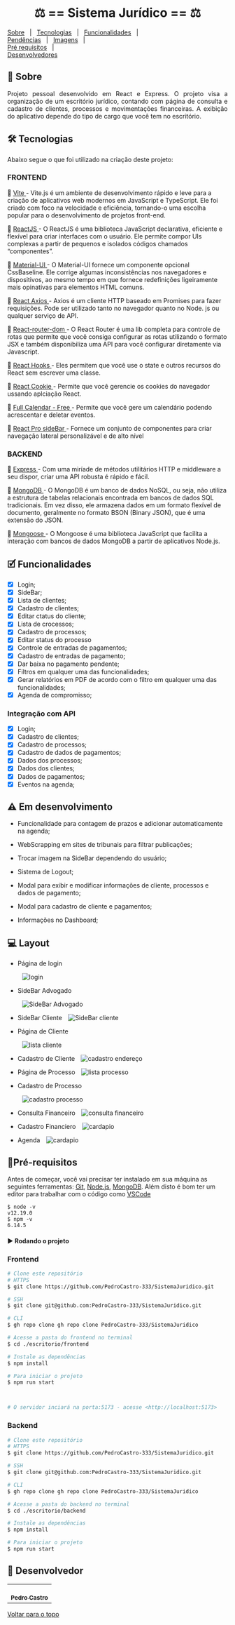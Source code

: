 <!-- PROJECT TITLE -->
<h1 align='center'id="top"> ⚖️ == Sistema Jurídico == ⚖️ </h1>

<!-- PROJECT MENU -->
<p align="center">

<a href="#sobre">Sobre</a> &#xa0; | &#xa0;
<a href="#tecnologias">Tecnologias</a> &#xa0; | &#xa0;
<a href="#funciona">Funcionalidades</a> &#xa0; | &#xa0;  
 <a href="#pendente">Pendências</a> &#xa0; | &#xa0;
<a href="#imagens">Imagens</a> &#xa0; | &#xa0;  
<a href="#requisitos">Pré requisitos</a> &#xa0; | &#xa0;  
 <a href="#desenvolvedores">Desenvolvedores</a> &#xa0;

</p>

<!-- STATUS -->

<!-- PROJECT SOBRE -->
<h2 id="sobre">📓 Sobre </h2>
<p align="justify">Projeto pessoal desenvolvido em React e Express. O projeto visa a organização de um escritório jurídico, contando com página de consulta e cadastro de clientes, processos e movimentações financeiras. A exibição do aplicativo depende do tipo de cargo que você tem no escritório.</p>

<!-- PROJECT SITE -->
<!-- <h2 id="site">:earth_americas: Link do site </h2>
<p>🔗 <a href="https://dizzy-future-eats.surge.sh/" target="_blank"> Future Eats </a>  </p> -->
<!-- <a href="https://dizzy-future-eats.surge.sh/" onclick="return ! window.open(this.href);"> Open in a new window</a> -->

<!-- PROJECT TECHNOLOGIES -->
<h2 id="tecnologias"> 🛠 Tecnologias </h2>

Abaixo segue o que foi utilizado na criação deste projeto:

<h3>FRONTEND</h3>

<p>🔗 <a href="https://vitejs.dev" target="_blank"> Vite </a> - Vite.js é um ambiente de desenvolvimento rápido e leve para a criação de aplicativos web modernos em JavaScript e TypeScript. Ele foi criado com foco na velocidade e eficiência, tornando-o uma escolha popular para o desenvolvimento de projetos front-end. </p>
<p>🔗 <a href="https://pt-br.reactjs.org/" target="_blank"> ReactJS </a> - O ReactJS é uma biblioteca JavaScript declarativa, eficiente e flexível para criar interfaces com o usuário. Ele permite compor UIs complexas a partir de pequenos e isolados códigos chamados “componentes”. </p>
<p>🔗 <a href="https://mui.com/pt/" target="_blank"> Material-UI </a> - O Material-UI fornece um componente opcional CssBaseline. Ele corrige algumas inconsistências nos navegadores e dispositivos, ao mesmo tempo em que fornece redefinições ligeiramente mais opinativas para elementos HTML comuns.</p>
<p>🔗 <a href="https://www.npmjs.com/package/axios" target="_blank"> React Axios </a> - Axios é um cliente HTTP baseado em Promises para fazer requisições. Pode ser utilizado tanto no navegador quanto no Node. js ou qualquer serviço de API.</p>
<p>🔗 <a href="https://reactrouter.com/web/guides/quick-start" target="_blank"> React-router-dom </a> - O React Router é uma lib completa para controle de rotas que permite que você consiga configurar as rotas utilizando o formato JSX e também disponibiliza uma API para você configurar diretamente via Javascript.</p>
<p>🔗 <a href="https://pt-br.reactjs.org/docs/hooks-intro.html" target="_blank"> React Hooks </a> - Eles permitem que você use o state e outros recursos do React sem escrever uma classe.
<p>🔗 <a href="https://www.npmjs.com/package/react-cookie" target="_blank"> React Cookie </a> - Permite que você gerencie os cookies do navegador ussando aplciação React.
<p>🔗 <a href="https://fullcalendar.io" target="_blank"> Full Calendar - Free </a> - Permite que você gere um calendário podendo acrescentar e deletar eventos.
<p>🔗 <a href="https://www.npmjs.com/package/react-pro-sidebar" target="_blank"> React Pro sideBar </a> - Fornece um conjunto de componentes para criar navegação lateral personalizável e de alto nível

<h3>BACKEND</h3>
<p>🔗 <a href="https://expressjs.com/pt-br/" target="_blank"> Express </a> - Com uma miríade de métodos utilitários HTTP e middleware a seu dispor, criar uma API robusta é rápido e fácil.
<p>🔗 <a href="https://www.mongodb.com/pt-br" target="_blank"> MongoDB </a> - O MongoDB é um banco de dados NoSQL, ou seja, não utiliza a estrutura de tabelas relacionais encontrada em bancos de dados SQL tradicionais. Em vez disso, ele armazena dados em um formato flexível de documento, geralmente no formato BSON (Binary JSON), que é uma extensão do JSON.
<p>🔗 <a href="https://mongoosejs.com" target="_blank"> Mongoose </a> - O Mongoose é uma biblioteca JavaScript que facilita a interação com bancos de dados MongoDB a partir de aplicativos Node.js.

<!-- PROJECT IT WORKS-->
<h2 id="funciona">🗹 Funcionalidades</h2>



- [x] Login;
- [x] SideBar;
- [x] Lista de clientes;
- [x] Cadastro de clientes;
- [x] Editar ctatus do cliente;
- [x] Lista de crocessos;
- [x] Cadastro de processos;
- [x] Editar status do processo
- [x] Controle de entradas de pagamentos;
- [x] Cadastro de entradas de pagamento;
- [x] Dar baixa no pagamento pendente;
- [x] Filtros em qualquer uma das funcionalidades;
- [x] Gerar relatórios em PDF de acordo com o filtro em qualquer uma das funcionalidades;
- [x] Agenda de compromisso;

### Integração com API

- [x] Login;
- [x] Cadastro de clientes;
- [x] Cadastro de processos;
- [x] Cadastro de dados de pagamentos;
- [x] Dados dos processos;
- [x] Dados dos clientes;
- [x] Dados de pagamentos;
- [x] Eventos na agenda;

<!-- PROJECT PENDING-->
<h2 id="pendente">⚠ Em desenvolvimento</h2>

- Funcionalidade para contagem de prazos e adicionar automaticamente na agenda;

- WebScrapping em sites de tribunais para filtrar publicações;

- Trocar imagem na SideBar dependendo do usuário;

- Sistema de Logout;

- Modal para exibir e modificar informações de cliente, processos e dados de pagamento;

- Modal para cadastro de cliente e pagamentos;

- Informações no Dashboard;

<!-- PROJECT IMG-->
<h2 id="imagens">💻 Layout</h2>

- Página de login

  <img alt="login" src="Layout/Tela de Login.png" hspace="10"/>

- SideBar Advogado

  <img alt="SideBar Advogado" src="Layout/SideBar Advogado.png" 
   hspace="10"/>

- SideBar Cliente
  <img alt="SideBar cliente" src="Layout/SideBar Cliente.png" hspace="10"/>

- Página de Cliente

  <img alt="lista cliente" src="Layout/Lista Cliente.png" hspace="10"/>

- Cadastro de Cliente
  <img alt="cadastro endereço" src="Layout/Cadastro de Cliente.png" hspace="10"/>

- Página de Processo
  <img alt="lista processo" src="Layout/Lista Processo.png" hspace="10"/>

- Cadastro de Processo

  <img alt="cadastro processo" src="Layout/Cadastro Processo.png" hspace="10"/>

- Consulta Financeiro
  <img alt="consulta financeiro" src="Layout/Consulta Financeiro.png" hspace="10"/>

- Cadastro Financiero
  <img alt="cardapio" src="Layout/Cadastro Financeiro.png"  hspace="10"/>

- Agenda
  <img alt="cardapio" src="Layout/Agenda.png"  hspace="10"/>

<!-- PROJECT REQUIREMENTS-->
<h2 id="requisitos">📝Pré-requisitos</h2>

Antes de começar, você vai precisar ter instalado em sua máquina as seguintes ferramentas:
[Git](https://git-scm.com), [Node.js](https://nodejs.org/en/), [MongoDB](https://www.mongodb.com/pt-br).
Além disto é bom ter um editor para trabalhar com o código como [VSCode](https://code.visualstudio.com/)

```
$ node -v
v12.19.0
$ npm -v
6.14.5
```

<h4>▶ Rodando o projeto </h4>
<h3> Frontend</h3>

```bash
# Clone este repositório
# HTTPS
$ git clone https://github.com/PedroCastro-333/SistemaJuridico.git

# SSH
$ git clone git@github.com:PedroCastro-333/SistemaJuridico.git

# CLI
$ gh repo clone gh repo clone PedroCastro-333/SistemaJuridico

# Acesse a pasta do frontend no terminal
$ cd ./escritorio/frontend

# Instale as dependências
$ npm install

# Para iniciar o projeto
$ npm run start



# O servidor inciará na porta:5173 - acesse <http://localhost:5173>
```

<h3> Backend</h3>

```bash
# Clone este repositório
# HTTPS
$ git clone https://github.com/PedroCastro-333/SistemaJuridico.git

# SSH
$ git clone git@github.com:PedroCastro-333/SistemaJuridico.git

# CLI
$ gh repo clone gh repo clone PedroCastro-333/SistemaJuridico

# Acesse a pasta do backend no terminal
$ cd ./escritorio/backend

# Instale as dependências
$ npm install

# Para iniciar o projeto
$ npm run start

```

<!-- PROJECT DEVELOPERS-->
<h2 id="desenvolvedores">🦉 Desenvolvedor</h2>   
  
<table>
  <tr>
    <td align="center"><a href="https://github.com/PedroCastro-333">
      <br />
      <sub><b>Pedro Castro</b></sub>
      <br />
    </td>
    
</table>
  

  
<a href="#top">Voltar para o topo</a>
